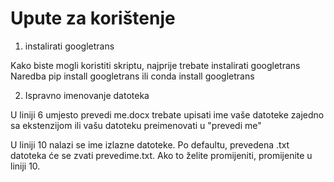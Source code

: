 # Upute za korištenje


1. instalirati googletrans

Kako biste mogli koristiti skriptu, najprije trebate instalirati googletrans
Naredba pip install googletrans ili conda install googletrans

2. Ispravno imenovanje datoteka

U liniji 6 umjesto prevedi me.docx trebate upisati ime vaše datoteke zajedno sa ekstenzijom ili vašu datoteku preimenovati u "prevedi me"

U liniji 10 nalazi se ime izlazne datoteke. Po defaultu, prevedena .txt datoteka će se zvati prevedime.txt. Ako to želite promijeniti, promijenite u liniji 10.
